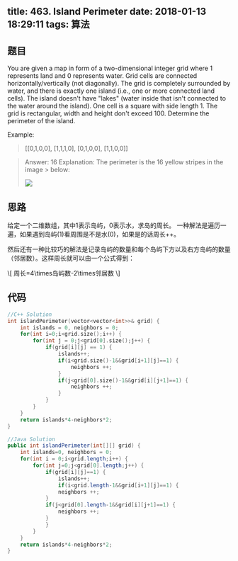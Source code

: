 title: 463. Island Perimeter
date: 2018-01-13 18:29:11
tags: 算法
---

## 题目

You are given a map in form of a two-dimensional integer grid where 1 represents land and 0 represents water. Grid cells are connected horizontally/vertically (not diagonally). The grid is completely surrounded by water, and there is exactly one island (i.e., one or more connected land cells). The island doesn't have "lakes" (water inside that isn't connected to the water around the island). One cell is a square with side length 1. The grid is rectangular, width and height don't exceed 100. Determine the perimeter of the island.

Example:

> [[0,1,0,0],
> [1,1,1,0],
> [0,1,0,0],
> [1,1,0,0]]

> Answer: 16
> Explanation: The perimeter is the 16 yellow stripes in the image > below:
> 
> ![](http://7xkfbb.com1.z0.glb.clouddn.com/18-1-14/20996627.jpg)


<!--more-->

## 思路

给定一个二维数组，其中1表示岛屿，0表示水，求岛的周长。 一种解法是遍历一遍，如果遇到岛屿(1)看周围是不是水(0)，如果是的话周长++。  

然后还有一种比较巧的解法是记录岛屿的数量和每个岛屿下方以及右方岛屿的数量（邻居数）。这样周长就可以由一个公式得到：

\\[
    周长=4\times岛屿数-2\times邻居数
\\]


## 代码

```c++
//C++ Solution
int islandPerimeter(vector<vector<int>>& grid) {
    int islands = 0, neighbors = 0;
    for(int i=0;i<grid.size();i++) {
        for(int j = 0;j<grid[0].size();j++) {
            if(grid[i][j] == 1) {
                islands++;
                if(i<grid.size()-1&&grid[i+1][j]==1) {
                    neighbors ++;
                }
                if(j<grid[0].size()-1&&grid[i][j+1]==1) {
                    neighbors ++;
                }
            }
        }
    }
    return islands*4-neighbors*2;
}
```


```java
//Java Solution
public int islandPerimeter(int[][] grid) {
    int islands=0, neighbors = 0;
    for(int i = 0;i<grid.length;i++) {
        for(int j=0;j<grid[0].length;j++) {
            if(grid[i][j]==1) {
                islands++;
                if(i<grid.length-1&&grid[i+1][j]==1) {
                neighbors ++;
            }
            if(j<grid[0].length-1&&grid[i][j+1]==1) {
                neighbors ++;
            }
            }
        }
    }
    return islands*4-neighbors*2;
}
```